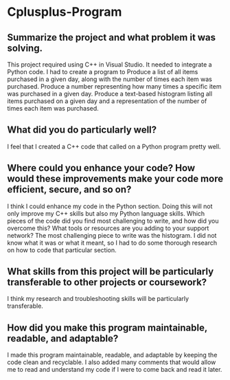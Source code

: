 # Cplusplus-Program
## **Summarize the project and what problem it was solving.**

This project required using C++ in Visual Studio. It needed to integrate a Python code. I had to create a program to Produce a list of all items purchased in a given day, along with the number of times each item was purchased. Produce a number representing how many times a specific item was purchased in a given day. Produce a text-based histogram listing all items purchased on a given day and a representation of the number of times each item was purchased.

## **What did you do particularly well?**

I feel that I created a C++ code that called on a Python program pretty well. 

## **Where could you enhance your code? How would these improvements make your code more efficient, secure, and so on?** 

I think I could enhance my code in the Python section. Doing this will not only improve my C++ skills but also my Python language skills. 
Which pieces of the code did you find most challenging to write, and how did you overcome this? What tools or resources are you adding to your support network?
The most challenging piece to write was the histogram. I did not know what it was or what it meant, so I had to do some thorough research on how to code that particular section. 

## **What skills from this project will be particularly transferable to other projects or coursework?** 

I think my research and troubleshooting skills will be particularly transferable. 

## **How did you make this program maintainable, readable, and adaptable?** 

I made this program maintainable, readable, and adaptable by keeping the code clean and recyclable. I also added many comments that would allow me to read and understand my code if I were to come back and read it later. 
